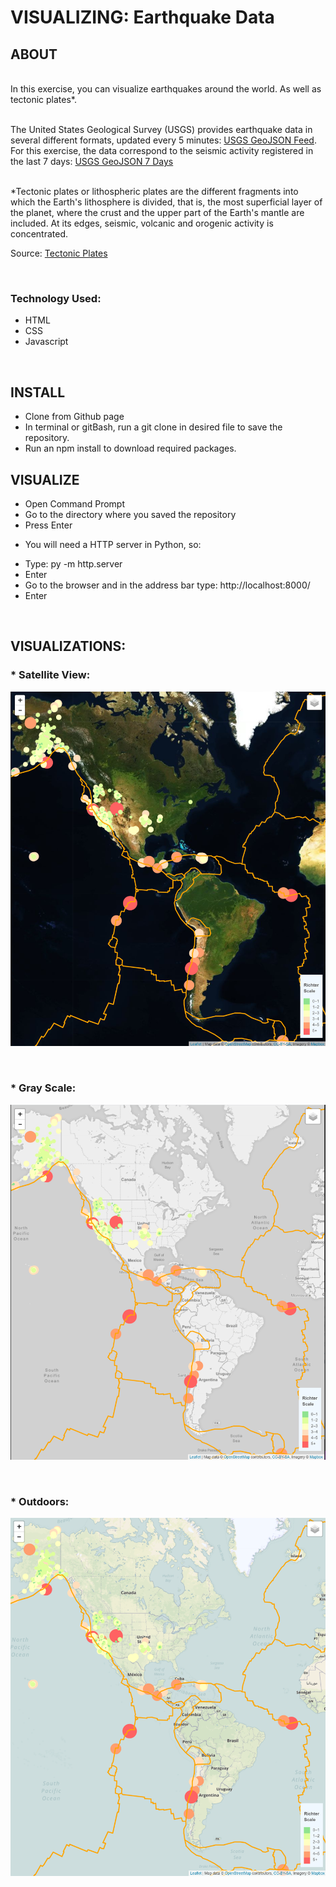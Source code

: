 # VISUALIZING: Earthquake Data

## ABOUT

<br>
In this exercise, you can visualize earthquakes around the world. As well as tectonic plates*. 

<br>The United States Geological Survey (USGS) provides earthquake data in several different formats, updated every 5 minutes: [USGS GeoJSON Feed](http://earthquake.usgs.gov/earthquakes/feed/v1.0/geojson.php). For this exercise, the data correspond to the seismic activity registered in the last 7 days: [USGS GeoJSON 7 Days](https://earthquake.usgs.gov/earthquakes/feed/v1.0/summary/all_week.geojson)

<br>*Tectonic plates or lithospheric plates are the different fragments into which the Earth's lithosphere is divided, that is, the most superficial layer of the planet, where the crust and the upper part of the Earth's mantle are included. At its edges, seismic, volcanic and orogenic activity is concentrated.

Source: [Tectonic Plates](https://concepción.de/placas-tectonicas/#ixzz6HWiQn3Mu)

<br>
 
### Technology Used:
- HTML
- CSS
- Javascript

<br>

## INSTALL

* Clone from Github page
* In terminal or gitBash, run a git clone in desired file to save the repository.
* Run an npm install to download required packages.

## VISUALIZE

* Open Command Prompt
* Go to the directory where you saved the repository
* Press Enter
- You will need a HTTP server in Python, so:
* Type: py -m http.server
* Enter
* Go to the browser and in the address bar type: http://localhost:8000/
* Enter
<br>

## VISUALIZATIONS:

### * Satellite View:<br>

![Satellite View](Images/Satellite.PNG)

<br>

### * Gray Scale:<br>

![Gray Scale](Images/GrayScale.PNG)

<br>

### * Outdoors:<br>

![Outdoors](Images/Outdoors.PNG)

